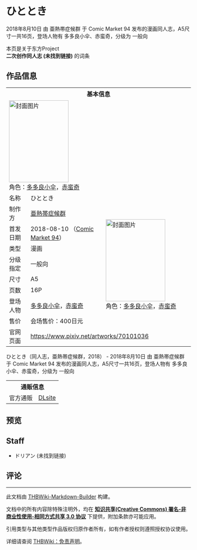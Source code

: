 # ひととき

<!-- source html: G:\repos\THBWiki-Markdown-Builder\THBWikiMarkdown\Temp\main\f\f5\ns0%3A%E3%81%B2%E3%81%A8%E3%81%A8%E3%81%8D.html -->

2018年8月10日 由 亜熱帯症候群 于 Comic Market 94 发布的漫画同人志，A5尺寸一共16页，登场人物有 多多良小伞、赤蛮奇，分级为 一般向

本页是关于东方Project  
 **二次创作同人志 (未找到链接)** 的词条

## 作品信息

<table><tbody><tr><th colspan="3">基本信息</th></tr><tr><td class="cover-artwork-mobile" colspan="2"><a href="./文件-ひととき封面.png.md" class="image" title="封面图片"><img alt="封面图片" src="https://upload.thwiki.cc/thumb/9/9d/%E3%81%B2%E3%81%A8%E3%81%A8%E3%81%8D%E5%B0%81%E9%9D%A2.png/162px-%E3%81%B2%E3%81%A8%E3%81%A8%E3%81%8D%E5%B0%81%E9%9D%A2.png" decoding="async" loading="lazy" width="162" height="224" srcset="https://upload.thwiki.cc/thumb/9/9d/%E3%81%B2%E3%81%A8%E3%81%A8%E3%81%8D%E5%B0%81%E9%9D%A2.png/244px-%E3%81%B2%E3%81%A8%E3%81%A8%E3%81%8D%E5%B0%81%E9%9D%A2.png 1.5x, https://upload.thwiki.cc/thumb/9/9d/%E3%81%B2%E3%81%A8%E3%81%A8%E3%81%8D%E5%B0%81%E9%9D%A2.png/325px-%E3%81%B2%E3%81%A8%E3%81%A8%E3%81%8D%E5%B0%81%E9%9D%A2.png 2x" data-file-width="876" data-file-height="1207"></a><div class="cover-char">角色：<a href="./多多良小伞.md" title="多多良小伞">多多良小伞</a>，<a href="./赤蛮奇.md" title="赤蛮奇">赤蛮奇</a></div></td>
</tr><tr><td class="label">名称</td><td colspan="2"> ひととき </td></tr><tr><td class="label">制作方</td><td><a href="./亜熱帯症候群.md" title="亜熱帯症候群">亜熱帯症候群</a></td><td class="cover-artwork" rowspan="8" style="min-width:224px;"><a href="./文件-ひととき封面.png.md" class="image" title="封面图片"><img alt="封面图片" src="https://upload.thwiki.cc/thumb/9/9d/%E3%81%B2%E3%81%A8%E3%81%A8%E3%81%8D%E5%B0%81%E9%9D%A2.png/162px-%E3%81%B2%E3%81%A8%E3%81%A8%E3%81%8D%E5%B0%81%E9%9D%A2.png" decoding="async" loading="lazy" width="162" height="224" srcset="https://upload.thwiki.cc/thumb/9/9d/%E3%81%B2%E3%81%A8%E3%81%A8%E3%81%8D%E5%B0%81%E9%9D%A2.png/244px-%E3%81%B2%E3%81%A8%E3%81%A8%E3%81%8D%E5%B0%81%E9%9D%A2.png 1.5x, https://upload.thwiki.cc/thumb/9/9d/%E3%81%B2%E3%81%A8%E3%81%A8%E3%81%8D%E5%B0%81%E9%9D%A2.png/325px-%E3%81%B2%E3%81%A8%E3%81%A8%E3%81%8D%E5%B0%81%E9%9D%A2.png 2x" data-file-width="876" data-file-height="1207"></a><div class="cover-char">角色：<a href="./多多良小伞.md" title="多多良小伞">多多良小伞</a>，<a href="./赤蛮奇.md" title="赤蛮奇">赤蛮奇</a></div></td>
</tr><tr><td class="label">首发日期</td><td>2018-08-10&#160;（<a href="/展会作品列表?e=Comic+Market%2394">Comic Market 94</a>）</td></tr><tr><td class="label">类型</td><td>漫画</td></tr><tr><td class="label">分级指定</td><td>一般向</td></tr><tr><td class="label">尺寸</td><td>A5</td></tr><tr><td class="label">页数</td><td>16P</td></tr><tr><td class="label">登场人物</td><td><a href="./多多良小伞.md" title="多多良小伞">多多良小伞</a>，<a href="./赤蛮奇.md" title="赤蛮奇">赤蛮奇</a></td></tr><tr><td class="label">售价</td><td>会场售价：400日元</td></tr>
<tr><td class="label">官网页面</td><td colspan="2"><a rel="nofollow" class="external free" href="https://www.pixiv.net/artworks/70101036">https://www.pixiv.net/artworks/70101036</a></td></tr></tbody></table>

ひととき（同人志，亜熱帯症候群，2018） - 2018年8月10日 由 亜熱帯症候群 于 Comic Market 94 发布的漫画同人志，A5尺寸一共16页，登场人物有 多多良小伞、赤蛮奇，分级为 一般向

<table><tbody><tr><th colspan="3">通贩信息</th></tr><tr><td class="label">官方通贩</td><td colspan="2"><a rel="nofollow" class="external text" href="http://www.dlsite.com/home/work/=/product_id/RJ242635.html">DLsite</a></td></tr></tbody></table>



## 预览

## Staff
- ドリアン (未找到链接)


## 评论




---

此文档由 [THBWiki-Markdown-Builder](https://github.com/Delsin-Yu/THBWiki-Markdown-Builder) 构建。

文档中的所有内容除特殊注明外，均在 [**知识共享(Creative Commons) 署名-非商业性使用-相同方式共享 3.0 协议**](https://creativecommons.org/licenses/by-sa/3.0/deed.zh-hans) 下提供，附加条款亦可能应用。

引用类型与其他类型作品版权归原作者所有，如有作者授权则遵照授权协议使用。

详细请查阅 [THBWiki：免责声明](https://thbwiki.cc/THBWiki:%E5%85%8D%E8%B4%A3%E5%A3%B0%E6%98%8E)。

